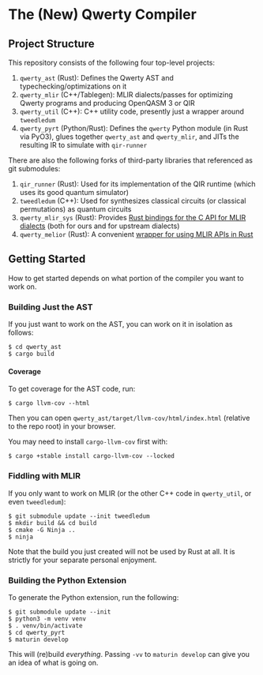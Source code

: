 # The (New) Qwerty Compiler

## Project Structure

This repository consists of the following four top-level projects:

1. `qwerty_ast` (Rust): Defines the Qwerty AST and typechecking/optimizations on it
2. `qwerty_mlir` (C++/Tablegen): MLIR dialects/passes for optimizing Qwerty programs and producing OpenQASM 3 or QIR
3. `qwerty_util` (C++): C++ utility code, presently just a wrapper around `tweedledum`
4. `qwerty_pyrt` (Python/Rust): Defines the `qwerty` Python module (in Rust via PyO3), glues together `qwerty_ast` and `qwerty_mlir`, and JITs the resulting IR to simulate with `qir-runner`

There are also the following forks of third-party libraries that referenced as
git submodules:

1. `qir_runner` (Rust): Used for its implementation of the QIR runtime (which
   uses its good quantum simulator)
2. `tweedledum` (C++): Used for synthesizes classical circuits (or classical
   permutations) as quantum circuits
3. `qwerty_mlir_sys` (Rust): Provides [Rust bindings for the C API for MLIR
   dialects][1] (both for ours and for upstream dialects)
4. `qwerty_melior` (Rust): A convenient [wrapper for using MLIR APIs in
   Rust][2]

## Getting Started

How to get started depends on what portion of the compiler you want to work on.

### Building Just the AST

If you just want to work on the AST, you can work on it in isolation as
follows:

    $ cd qwerty_ast
    $ cargo build

#### Coverage

To get coverage for the AST code, run:
```
$ cargo llvm-cov --html
```
Then you can open `qwerty_ast/target/llvm-cov/html/index.html` (relative to the
repo root) in your browser.

You may need to install `cargo-llvm-cov` first with:
```
$ cargo +stable install cargo-llvm-cov --locked
```

### Fiddling with MLIR

If you only want to work on MLIR (or the other C++ code in `qwerty_util`, or
even `tweedledum`):

    $ git submodule update --init tweedledum
    $ mkdir build && cd build
    $ cmake -G Ninja ..
    $ ninja

Note that the build you just created will not be used by Rust at all. It is
strictly for your separate personal enjoyment.

### Building the Python Extension

To generate the Python extension, run the following:

    $ git submodule update --init
    $ python3 -m venv venv
    $ . venv/bin/activate
    $ cd qwerty_pyrt
    $ maturin develop

This will (re)build _everything_. Passing `-vv` to `maturin develop` can give
you an idea of what is going on.

[1]: https://github.com/mlir-rs/mlir-sys/
[2]: https://github.com/mlir-rs/melior/

